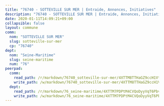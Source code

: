 ```yaml
---
title: "76740 - SOTTEVILLE SUR MER | Entraide, Annonces, Initiatives"
description: "76740 - SOTTEVILLE SUR MER | Entraide, Annonces, Initiatives"
date: 2020-01-11T14:09:21+09:00
collapsible: false
layout: commune
comm:
  nom: "SOTTEVILLE SUR MER"
  slug: sotteville-sur-mer
  cp: "76740"
dept:
  nom: "Seine-Maritime"
  slug: seine-maritime
  num: "76"
peerpad:
  comm:
    read_path: /r/markdown/76740_sotteville-sur-mer/4XTTM8TTHaGZ9ccH1Vtn2ih7aJmuPDEjyHTJ9mbaXz9FXAfcL
    write_path: /w/markdown/76740_sotteville-sur-mer/4XTTM8TTHaGZ9ccH1Vtn2ih7aJmuPDEjyHTJ9mbaXz9FXAfcL-K3TgUu1ftAAi4vBPhMK5nW7aX1t6SzRYGcdL9wtNyP3Mk2aBpaiqx8z2wjaRcJHoWck1MZEV1o66dZwNFiMcbGKaCKncQ72egq4MkFwixKUqtyc9NZ5MRAYsa3UCVVGWsKJ2Pgfi
  dept:
    read_path: /r/markdown/76_seine-maritime/4XTTM7PDPtM4CVQoDyyVqT6Pbvj1SVtndpXJdTDsc7xwdMTdt
    write_path: /w/markdown/76_seine-maritime/4XTTM7PDPtM4CVQoDyyVqT6Pbvj1SVtndpXJdTDsc7xwdMTdt-K3TgUmo7Qwp8ZQz8qKFjC8WCY27ypEpX2c8BXeSV9rrPY1zRZn2SrYwkBXF8VnHkcepiXsccFfKHYuT2JNgSMXxLRaUGRu6o5B3BB15nZxEho97cTz3yC4eRTX4hZM1hcyAZrn8r
---
```


